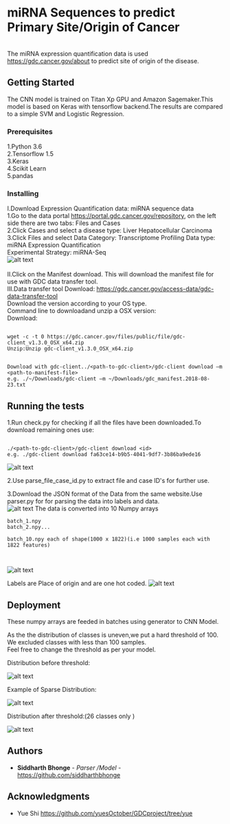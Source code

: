 # miRNA Sequences to predict Primary Site/Origin of Cancer

<br />The miRNA expression quantification data is used https://gdc.cancer.gov/about to predict site of origin of the disease.



## Getting Started

The CNN model is trained on Titan Xp GPU and Amazon Sagemaker.This model is based on Keras with tensorflow backend.The results are
compared to a simple SVM and Logistic Regression.

### Prerequisites

1.Python 3.6 <br />
2.Tensorflow 1.5<br />
3.Keras <br />
4.Scikit Learn<br />
5.pandas<br />


### Installing

I.Download 
Expression Quantification data: 
miRNA sequence data<br />
1.Go to the data portal https://portal.gdc.cancer.gov/repository, on the left side there are two 
tabs: Files and Cases<br />
2.Click Cases and select a disease type: Liver Hepatocellular Carcinoma<br />
3.Click Files and select Data Category: Transcriptome Profiling Data type: 
miRNA Expression Quantification<br />
Experimental Strategy:
miRNA-Seq<br />
![alt text](https://github.com/siddharthbhonge/machine_learning_for_cancer_research/blob/master/1.png)
<br />
<br />
II.Click on the Manifest download. This will download the manifest file for use with GDC data transfer tool.
<br />
III.Data transfer tool Download: https://gdc.cancer.gov/access-data/gdc-data-transfer-tool<br />
Download the version according to your OS type. <br />
Command line to downloadand unzip a OSX version:  <br />
Download: <br />

```

wget -c -t 0 https://gdc.cancer.gov/files/public/file/gdc-client_v1.3.0_OSX_x64.zip
Unzip:Unzip gdc-client_v1.3.0_OSX_x64.zip


Download with gdc-client../<path-to-gdc-client>/gdc-client download –m <path-to-manifest-file>
e.g. ./~/Downloads/gdc-client –m ~/Downloads/gdc_manifest.2018-08-23.txt
```




## Running the tests

1.Run check.py for checking if all the files have been downloaded.To download remaining ones use:
```

./<path-to-gdc-client>/gdc-client download <id>
e.g. ./gdc-client download fa63ce14-b9b5-4041-9df7-3b86ba9ede16 
```

![alt text](https://github.com/siddharthbhonge/machine_learning_for_cancer_research/blob/master/3.png)

2.Use parse_file_case_id.py to extract file and case ID's for further use.<br />

3.Download the JSON format of the Data from the same website.Use parser.py for for parsing the data into labels and data.<br />
![alt text](https://github.com/siddharthbhonge/machine_learning_for_cancer_research/blob/master/2.png)
The data is converted into 10 Numpy arrays<br />


```
batch_1.npy
batch_2.npy...

batch_10.npy each of shape(1000 x 1822)(i.e 1000 samples each with 1822 features)



```
![alt text](https://github.com/siddharthbhonge/machine_learning_for_cancer_research/blob/master/4.png)

Labels are Place of origin and are one hot coded.
![alt text](https://github.com/siddharthbhonge/machine_learning_for_cancer_research/blob/master/5.png)


## Deployment


These numpy arrays are feeded in batches using generator to CNN Model.<br />


As the the distribution of classes is uneven,we put a hard threshold of 100.<br/>
We excluded classes with less than 100 samples.<br />
Feel free to change the threshold as per your model.<br />

Distribution before threshold:

![alt text](https://github.com/siddharthbhonge/machine_learning_for_cancer_research/blob/master/images/Figure_1.png)

Example of Sparse Distribution:

![alt text](https://github.com/siddharthbhonge/machine_learning_for_cancer_research/blob/master/images/Figure_2.png)

Distribution after threshold:(26 classes only )

![alt text](https://github.com/siddharthbhonge/machine_learning_for_cancer_research/blob/master/images/Figure_3.png)


## Authors

* **Siddharth Bhonge** - *Parser /Model* - https://github.com/siddharthbhonge


## Acknowledgments

* Yue Shi https://github.com/yuesOctober/GDCproject/tree/yue
